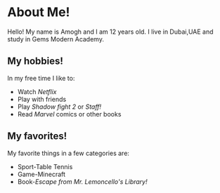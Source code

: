 # About Me!
Hello! My name is Amogh and I am 12 years old. I live in Dubai,UAE and study in Gems Modern Academy.

## My hobbies!
In my free time I like to:
- Watch _Netflix_
- Play with friends
- Play _Shadow fight 2_ or _Staff!_
- Read _Marvel_ comics or other books

## My favorites!
My favorite things in a few categories are:
- Sport-Table Tennis
- Game-Minecraft
- Book-*Escape from Mr. Lemoncello's Library!*
